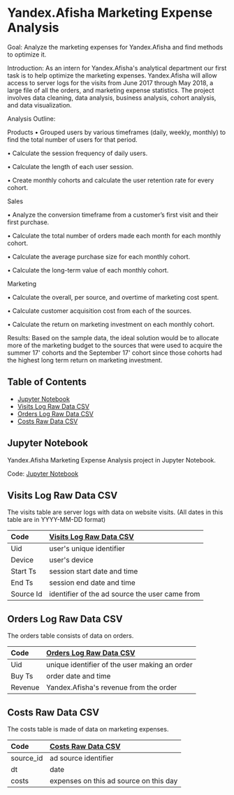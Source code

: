 # Yandex.Afisha Marketing Expense Analysis 

Goal: Analyze the marketing expenses for Yandex.Afisha and find methods to optimize it. 

Introduction: As an intern for Yandex.Afisha's analytical department our first task is to help optimize the marketing expenses. Yandex.Afisha will allow access to server logs for the visits from June 2017 through May 2018, a large file of all the orders, and marketing expense statistics. The project involves data cleaning, data analysis, business analysis, cohort analysis, and data visualization.

Analysis Outline: 

Products
• Grouped users by various timeframes (daily, weekly, monthly) to find the total number of users for that period.

• Calculate the session frequency of daily users.

• Calculate the length of each user session.

• Create monthly cohorts and calculate the user retention rate for every cohort.

Sales

• Analyze the conversion timeframe from a customer’s first visit and their first purchase.

• Calculate the total number of orders made each month for each monthly cohort.

• Calculate the average purchase size for each monthly cohort.

• Calculate the long-term value of each monthly cohort.

Marketing

• Calculate the overall, per source, and overtime of marketing cost spent.

• Calculate customer acquisition cost from each of the sources.

• Calculate the return on marketing investment on each monthly cohort.

Results: Based on the sample data, the ideal solution would be to allocate more of the marketing budget to the sources that were used to acquire the summer 17' cohorts and the September 17' cohort since those cohorts had the highest long term return on marketing investment.


## Table of Contents
- [Jupyter Notebook](#jupyter-notebook)
- [Visits Log Raw Data CSV](#visits-log-raw-data-csv)
- [Orders Log Raw Data CSV](#orders-log-raw-data-csv)
- [Costs Raw Data CSV](#costs-raw-data-csv)

<a name="headers"/>


## Jupyter Notebook
Yandex.Afisha Marketing Expense Analysis project in Jupyter Notebook.

Code: [Jupyter Notebook](https://github.com/jasondo-da/tripleten_project_portfolio/blob/main/Sprint%209%20-%20Yandex/yandex_afisha.ipynb)



## Visits Log Raw Data CSV
The visits table are server logs with data on website visits.
(All dates in this table are in YYYY-MM-DD format)

| Code | [Visits Log Raw Data CSV](https://github.com/jasondo-da/tripleten_project_portfolio/blob/main/Sprint%209%20-%20Yandex/visits_log_us.csv) |
| :------------- | :------------ |
| Uid | user's unique identifier |
| Device | user's device |
| Start Ts | session start date and time |
| End Ts | session end date and time |
| Source Id | identifier of the ad source the user came from |


## Orders Log Raw Data CSV
The orders table consists of data on orders.

| Code | [Orders Log Raw Data CSV](https://github.com/jasondo-da/tripleten_project_portfolio/blob/main/Sprint%209%20-%20Yandex/orders_log_us.csv) |
| :------------- | :------------ |
| Uid | unique identifier of the user making an order |
| Buy Ts | order date and time |
| Revenue | Yandex.Afisha's revenue from the order |


## Costs Raw Data CSV
The costs table is made of data on marketing expenses.

| Code | [Costs Raw Data CSV](https://github.com/jasondo-da/tripleten_project_portfolio/blob/main/Sprint%209%20-%20Yandex/costs_us.csv) |
| :------------- | :------------ |
| source_id | ad source identifier |
| dt | date |
| costs | expenses on this ad source on this day |
